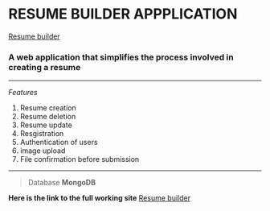 # RESUME BUILDER APPPLICATION
[Resume builder](https://resume-builder-u0ip.onrender.com "resume builder app")
### A web application that simplifies the process involved in creating a resume
___
*Features*
1. Resume creation
2. Resume deletion
3. Resume update
5. Resgistration
6. Authentication of users
7. image upload
9. File confirmation before submission
___

>Database **MongoDB**

**Here is the link to the full working site**
[Resume builder](https://resume-builder-u0ip.onrender.com "resume builder app")
